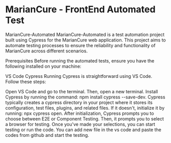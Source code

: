 # MarianCure - FrontEnd Automated Test

MarianCure-Automated
MarianCure-Automated is a test automation project built using Cypress for the MarianCure web application. This project aims to automate testing processes to ensure the reliability and functionality of MarianCure across different scenarios.

Prerequisites Before running the automated tests, ensure you have the following installed on your machine:

VS Code
Cypress
Running Cypress is straightforward using VS Code. Follow these steps:

Open VS Code and go to the terminal. Then, open a new terminal.
Install Cypress by running the command: npm install cypress --save-dev.
Cypress typically creates a cypress directory in your project where it stores its configuration, test files, plugins, and related files. If it doesn't, initialize it by running: npx cypress open.
After initialization, Cypress prompts you to choose between E2E or Component Testing. Then, it prompts you to select a browser for testing.
Once you've made your selections, you can start testing or run the code.
You can add new file in the vs code and paste the codes from github and start the testing.
